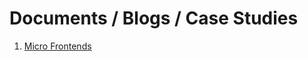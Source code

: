 # Documents / Blogs / Case Studies
1. [Micro Frontends](https://github.com/nipunbhasarkar/documents/tree/master/MicroFrontEnds "Micro FrontEnds")

